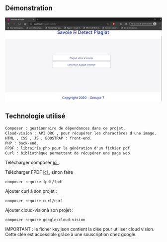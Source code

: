## Démonstration 

[![capture page acceuil](index.JPG)](https://www.youtube.com/watch?v=dF8PEdEpPso&feature=youtu.be)


## Technologie utilisé

    Composer : gestionnaire de dépendances dans ce projet.
    Cloud-vision : API ORC , pour récupérer les charactères d'une image.
    HTML , CSS , JS , BOOSTRAP : front-end.
    PHP : back-end.
    FPDF : librairie php pour la génération d'un fichier pdf.
    Curl : bibliothèque permettant de récupérer une page web.
    
    
Télécharger composer [ici ](https://getcomposer.org/ "lien vers composer").

Télécharger FPDF [ici ](http://www.fpdf.org/ "lien vers fpdf") ,  sinon faire
  
    composer require fpdf/fpdf
    
Ajouter curl à son projet :

    composer require curl/curl

Ajouter cloud-visionà son projet :
 
    composer require google/cloud-vision


IMPORTANT : le ficher key.json contient la clée pour utiliser cloud vision.
Cette clée est accessible grâce à une souscription chez google.







